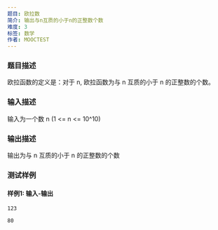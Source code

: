 ```yaml
---
题目: 欧拉数
简介: 输出与n互质的小于n的正整数个数
难度: 3
标签: 数学
作者: MOOCTEST
---
```


### 题目描述

欧拉函数的定义是：对于 n, 欧拉函数为与 n 互质的小于 n 的正整数的个数。

### 输入描述

输入为一个数 n (1 <= n <= 10^10)

### 输出描述

输出为与 n 互质的小于 n 的正整数的个数

### 测试样例

#### 样例1: 输入-输出

```
123
```

```
80
```

